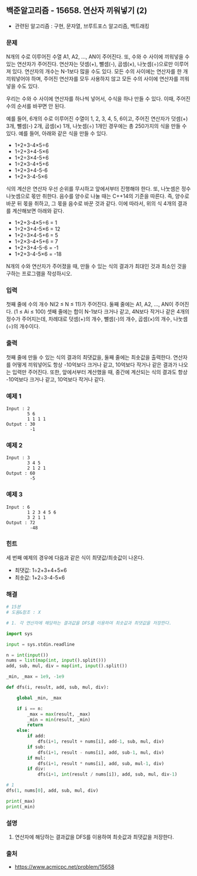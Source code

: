 ## 백준알고리즘 - 15658. 연산자 끼워넣기 (2)

- 관련된 알고리즘 : 구현, 문자열, 브루트포스 알고리즘, 백트래킹

### 문제

N개의 수로 이루어진 수열 A1, A2, ..., AN이 주어진다. 또, 수와 수 사이에 끼워넣을 수 있는 연산자가 주어진다. 연산자는 덧셈(+), 뺄셈(-), 곱셈(×), 나눗셈(÷)으로만 이루어져 있다. 연산자의 개수는 N-1보다 많을 수도 있다. 모든 수의 사이에는 연산자를 한 개 끼워넣어야 하며, 주어진 연산자를 모두 사용하지 않고 모든 수의 사이에 연산자를 끼워넣을 수도 있다.

우리는 수와 수 사이에 연산자를 하나씩 넣어서, 수식을 하나 만들 수 있다. 이때, 주어진 수의 순서를 바꾸면 안 된다.

예를 들어, 6개의 수로 이루어진 수열이 1, 2, 3, 4, 5, 6이고, 주어진 연산자가 덧셈(+) 3개, 뺄셈(-) 2개, 곱셈(×) 1개, 나눗셈(÷) 1개인 경우에는 총 250가지의 식을 만들 수 있다. 예를 들어, 아래와 같은 식을 만들 수 있다.

- 1+2+3-4×5÷6
- 1÷2+3+4-5×6
- 1+2÷3×4-5+6
- 1÷2×3-4+5+6
- 1+2+3+4-5-6
- 1+2+3-4-5×6

식의 계산은 연산자 우선 순위를 무시하고 앞에서부터 진행해야 한다. 또, 나눗셈은 정수 나눗셈으로 몫만 취한다. 음수를 양수로 나눌 때는 C++14의 기준을 따른다. 즉, 양수로 바꾼 뒤 몫을 취하고, 그 몫을 음수로 바꾼 것과 같다. 이에 따라서, 위의 식 4개의 결과를 계산해보면 아래와 같다.

- 1+2+3-4×5÷6 = 1
- 1÷2+3+4-5×6 = 12
- 1+2÷3×4-5+6 = 5
- 1÷2×3-4+5+6 = 7
- 1+2+3+4-5-6 = -1
- 1+2+3-4-5×6 = -18

N개의 수와 연산자가 주어졌을 때, 만들 수 있는 식의 결과가 최대인 것과 최소인 것을 구하는 프로그램을 작성하시오.

### 입력

첫째 줄에 수의 개수 N(2 ≤ N ≤ 11)가 주어진다. 둘째 줄에는 A1, A2, ..., AN이 주어진다. (1 ≤ Ai ≤ 100) 셋째 줄에는 합이 N-1보다 크거나 같고, 4N보다 작거나 같은 4개의 정수가 주어지는데, 차례대로 덧셈(+)의 개수, 뺄셈(-)의 개수, 곱셈(×)의 개수, 나눗셈(÷)의 개수이다. 

### 출력

첫째 줄에 만들 수 있는 식의 결과의 최댓값을, 둘째 줄에는 최솟값을 출력한다. 연산자를 어떻게 끼워넣어도 항상 -10억보다 크거나 같고, 10억보다 작거나 같은 결과가 나오는 입력만 주어진다. 또한, 앞에서부터 계산했을 때, 중간에 계산되는 식의 결과도 항상 -10억보다 크거나 같고, 10억보다 작거나 같다.

### 예제 1

```
Input : 2
        5 6
        1 1 1 1
Output : 30
         -1
```

### 예제 2

```
Input : 3
        3 4 5
        2 1 2 1
Output : 60
         -5
```

### 예제 3

```
Input : 6
        1 2 3 4 5 6
        3 2 1 1
Output : 72
         -48
```

### 힌트

세 번째 예제의 경우에 다음과 같은 식이 최댓값/최솟값이 나온다.

- 최댓값: 1÷2+3+4+5×6
- 최솟값: 1+2÷3-4-5×6

### 해결

```python
# 15분
# 도움&참조 : X

# 1. 각 연산자에 해당하는 결과값을 DFS를 이용하여 최솟값과 최댓값을 저장한다.

import sys

input = sys.stdin.readline

n = int(input())
nums = list(map(int, input().split()))
add, sub, mul, div = map(int, input().split())

_min, _max = 1e9, -1e9

def dfs(i, result, add, sub, mul, div):

    global _min, _max

    if i == n:
        _max = max(result, _max)
        _min = min(result, _min)
        return
    else:
        if add:
            dfs(i+1, result + nums[i], add-1, sub, mul, div)
        if sub:
            dfs(i+1, result - nums[i], add, sub-1, mul, div)
        if mul:
            dfs(i+1, result * nums[i], add, sub, mul-1, div)
        if div:
            dfs(i+1, int(result / nums[i]), add, sub, mul, div-1)

# 1
dfs(1, nums[0], add, sub, mul, div)

print(_max)
print(_min)

```

### 설명

1.  연산자에 해당하는 결과값을 DFS를 이용하여 최솟값과 최댓값을 저장한다.

### 출처

- https://www.acmicpc.net/problem/15658
